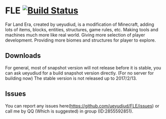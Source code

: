 # FLE [![Build Status](https://drone.io/github.com/ueyudiud/FLE/status.png)](https://drone.io/github.com/ueyudiud/FLE/latest)
Far Land Era, created by ueyudiud, is a modification of Minecraft, adding lots of items, blocks, entities, structures, game rules, etc. Making tools and machines much more like real world. Giving more selection of player development. Providing more biomes and structures for player to explore.
## Downloads
For general, most of snapshot version will not release before it is stable, you can ask ueyudiud for a build snapshot version directly. (For no server for building now) The stable version is not released up to 2017/2/13.
## Issues
You can report any issues here(https://github.com/ueyudiud/FLE/issues) or call me by QQ (Which is suggested) in group (ID:2855592851).
